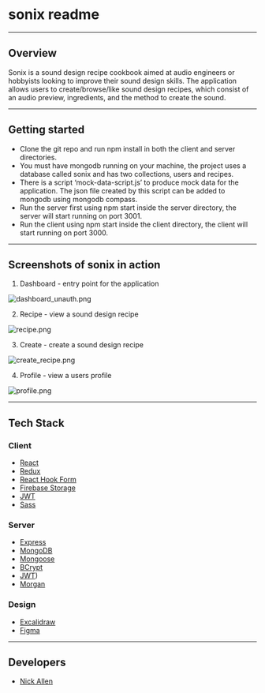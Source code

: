 # sonix readme

---

## Overview

Sonix is a sound design recipe cookbook aimed at audio engineers or hobbyists looking to improve their sound design skills.
The application allows users to create/browse/like sound design recipes, which consist of an audio preview, ingredients, and the method to create the sound.

---

## Getting started

- Clone the git repo and run npm install in both the client and server directories.
- You must have mongodb running on your machine, the project uses a database called sonix and has two collections, users and recipes.
- There is a script ‘mock-data-script.js’ to produce mock data for the application. The json file created by this script can be added to mongodb using mongodb compass.
- Run the server first using npm start inside the server directory, the server will start running on port 3001.
- Run the client using npm start inside the client directory, the client will start running on port 3000.

---

## Screenshots of sonix in action

1. Dashboard - entry point for the application

![dashboard_unauth.png](./readme-img/dashboard_unauth.png)

2. Recipe - view a sound design recipe
    
![recipe.png](./readme-img/recipe.png)
    

3. Create - create a sound design recipe
    
![create_recipe.png](./readme-img/create_recipe.png)
    

4. Profile - view a users profile
    
![profile.png](./readme-img/profile.png)
    

---

## Tech Stack
### Client
* [React](https://reactjs.org/) 
* [Redux](https://redux.js.org/) 
* [React Hook Form](https://react-hook-form.com/)
* [Firebase Storage](https://firebase.google.com/docs/storage) 
* [JWT](https://jwt.io/)
* [Sass](https://sass-lang.com/)

### Server
* [Express](https://expressjs.com/)
* [MongoDB](https://www.mongodb.com/)
* [Mongoose](https://mongoosejs.com/)
* [BCrypt](https://github.com/kelektiv/node.bcrypt.js)
* [JWT](https://jwt.io/))
* [Morgan](https://expressjs.com/en/resources/middleware/morgan.html)

### Design
* [Excalidraw](https://excalidraw.com/)
* [Figma](https://www.figma.com/)

---

## Developers
* [Nick Allen](https://github.com/nicallennn)



